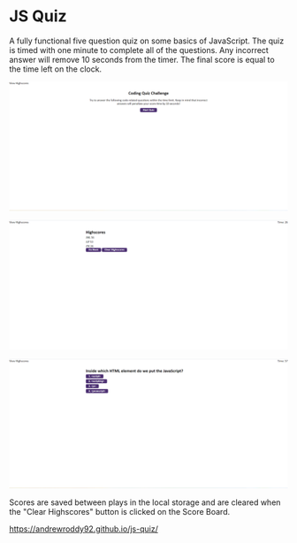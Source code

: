 # JS Quiz

A fully functional five question quiz on some basics of JavaScript. The quiz is timed with one minute to complete all of the questions. Any incorrect answer will remove 10 seconds from the timer. The final score is equal to the time left on the clock. 

![homepage](./assets/images/Screenshot-01.png)

![homepage](./assets/images/Screenshot02.png)

![homepage](./assets/images/Screenshot03.png)

Scores are saved between plays in the local storage and are cleared when the "Clear Highscores" button is clicked on the Score Board.

https://andrewroddy92.github.io/js-quiz/